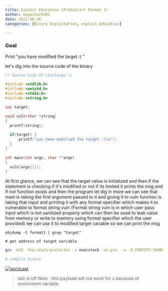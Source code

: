 ```yaml
---
title: Exploit Education (Protostart Format 1)
author: megachar0x01
date: 2021-06-26
categories: [Binary Exploitation, exploit.education]

---
```


### Goal
Print "you have modified the target :) "

let's dig into the source code of the binary 

``` c
/* Source Code Of Challenge */

#include <stdlib.h>
#include <unistd.h>
#include <stdio.h>
#include <string.h>

int target;

void vuln(char *string)
{
  printf(string);
  
  if(target) {
      printf("you have modified the target :)\n");
  }
}

int main(int argc, char **argv)
{
  vuln(argv[1]);
}
``` 

At first glance, we can see that the target value is initialized and then if the statement is checking if it's modified or not if its limited it prints the msg and if not function exists and then the program let dig in more we can see that main is taking the first argument passed to it and giving it to vuln function is taking that input and printing it with any format specifier which makes it to vulnerable to format string vuln (Format string vuln is in which user pass input which is not sanitized properly which can then be used to leak value from memory or write to memory using format specifier which the user provided) we can use it to modified target variable so we can print the msg

```shell 
objdump -t format1 | grep "target"

# get address of target variable

```

```bash
gcc -m32 -fno-stack-protector -z execstack -no-pie  -w -D_FORTIFY_SOURCE=0 -O0 format1.c -o format1

# compile binary
```


[![asciicast](https://asciinema.org/a/504286.svg)](https://asciinema.org/a/504286)

> aslr is off
> Note : this payload will not work for u because of enviroment variable
